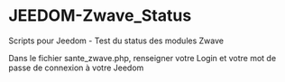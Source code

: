 # JEEDOM-Zwave_Status
Scripts pour Jeedom - Test du status des modules Zwave

Dans le fichier sante_zwave.php, renseigner votre Login et votre mot de passe de connexion à votre Jeedom



